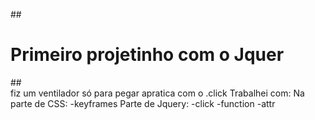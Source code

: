 ##<h1>Primeiro projetinho com o Jquer</h1>## <br>
fiz um ventilador só para pegar apratica com o .click
Trabalhei com: 
Na parte de CSS:
-keyframes
Parte de Jquery:
-click
-function
-attr
